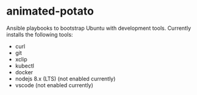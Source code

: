# animated-potato

Ansible playbooks to bootstrap Ubuntu with development tools. Currently installs the following tools: 
- curl
- git
- xclip
- kubectl
- docker
- nodejs 8.x (LTS) (not enabled currently)
- vscode (not enabled currently)
